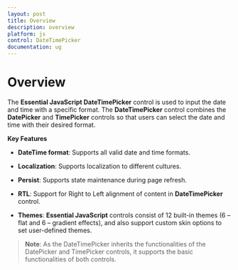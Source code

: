 ```yaml
---
layout: post
title: Overview
description: overview
platform: js
control: DateTimePicker
documentation: ug
---
```


# Overview

The **Essential JavaScript DateTimePicker** control is used to input the date and time with a specific format. The **DateTimePicker** control combines the **DatePicker** and **TimePicker** controls so that users can select the date and time with their desired format.

**Key Features**

* **DateTime format**: Supports all valid date and time formats.

* **Localization**: Supports localization to different cultures.

* **Persist**: Supports state maintenance during page refresh.

* **RTL**: Support for Right to Left alignment of content in **DateTimePicker** control.

* **Themes**: **Essential JavaScript** controls consist of 12 built-in themes (6 – flat and 6 – gradient effects), and also support custom skin options to set user-defined themes.



>**Note**: As the DateTimePicker inherits the functionalities of the DatePicker and TimePicker controls, it supports the basic functionalities of both controls.



